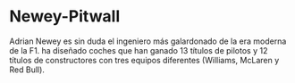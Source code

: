 # Newey-Pitwall
Adrian Newey es sin duda el ingeniero más galardonado de la era moderna de la F1. ha diseñado coches que han ganado 13 títulos de pilotos y 12 títulos de constructores con tres equipos diferentes (Williams, McLaren y Red Bull).
